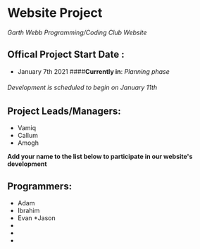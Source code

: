 # Website Project
 *Garth Webb Programming/Coding Club Website*


## Offical Project Start Date :
- January 7th 2021
####**Currently in**: *Planning phase*
###### Development is scheduled to begin on January 11th

## Project Leads/Managers:
* Vamiq
* Callum
* Amogh

**Add your name to the list below to participate in our website's development**
## Programmers: 
* Adam
* Ibrahim       
* Evan
*Jason
*
*
*

